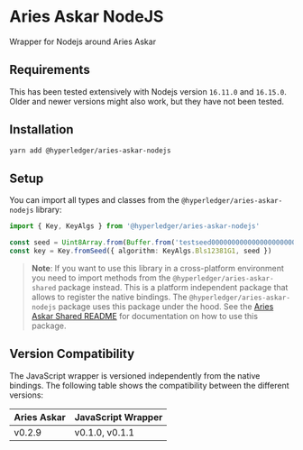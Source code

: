 # Aries Askar NodeJS

Wrapper for Nodejs around Aries Askar

## Requirements

This has been tested extensively with Nodejs version `16.11.0` and `16.15.0`.
Older and newer versions might also work, but they have not been tested.

## Installation

```sh
yarn add @hyperledger/aries-askar-nodejs
```

## Setup

You can import all types and classes from the `@hyperledger/aries-askar-nodejs` library:

```typescript
import { Key, KeyAlgs } from '@hyperledger/aries-askar-nodejs'

const seed = Uint8Array.from(Buffer.from('testseed000000000000000000000001'))
const key = Key.fromSeed({ algorithm: KeyAlgs.Bls12381G1, seed })
```

> **Note**: If you want to use this library in a cross-platform environment you need to import methods from the `@hyperledger/aries-askar-shared` package instead. This is a platform independent package that allows to register the native bindings. The `@hyperledger/aries-askar-nodejs` package uses this package under the hood. See the [Aries Askar Shared README](https://github.com/hyperledger/aries-askar/tree/main/wrappers/javascript/aries-askar-shared/README.md) for documentation on how to use this package.

## Version Compatibility

The JavaScript wrapper is versioned independently from the native bindings. The following table shows the compatibility between the different versions:

| Aries Askar | JavaScript Wrapper |
| ----------- | ------------------ |
| v0.2.9      | v0.1.0, v0.1.1     |
